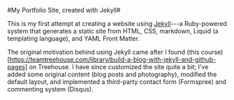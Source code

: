 #My Portfolio Site, created with Jekyll#

This is my first attempt at creating a website using [Jekyll](https://teamtreehouse.com/library/build-a-blog-with-jekyll-and-github-pages)---a Ruby-powered system that generates a static site from HTML, CSS, markdown, Liquid (a templating language), and YAML Front Matter.

The original motivation behind using Jekyll came after I found (this course)[https://teamtreehouse.com/library/build-a-blog-with-jekyll-and-github-pages] on Treehouse. I have since customized the site quite a bit; I've added some original content (blog posts and photography), modified the default layout, and implemented a third-party contact form (Formspree) and commenting system (Disqus).
